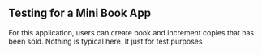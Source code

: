 ## Testing for a Mini Book App
For this application, users can create book and increment copies that has been sold. Nothing is typical here. It just for test purposes